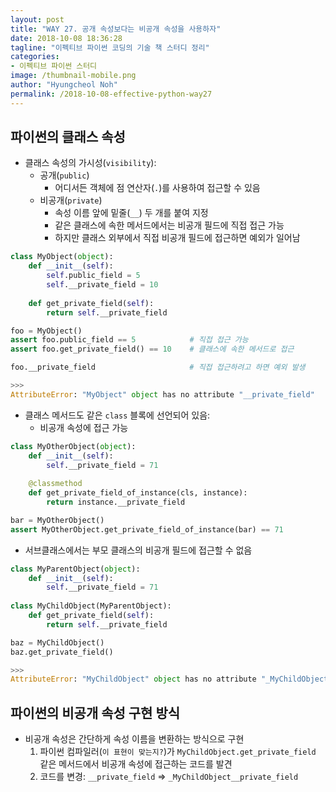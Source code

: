 ```yaml
---
layout: post
title: "WAY 27. 공개 속성보다는 비공개 속성을 사용하자"
date: 2018-10-08 18:36:28
tagline: "이펙티브 파이썬 코딩의 기술 책 스터디 정리"
categories:
- 이펙티브 파이썬 스터디
image: /thumbnail-mobile.png
author: "Hyungcheol Noh"
permalink: /2018-10-08-effective-python-way27
---
```


## 파이썬의 클래스 속성
- 클래스 속성의 가시성(`visibility`):
  - 공개(`public`)
    - 어디서든 객체에 점 연산자(`.`)를 사용하여 접근할 수 있음
  - 비공개(`private`)
    - 속성 이름 앞에 밑줄(`__`) 두 개를 붙여 지정
    - 같은 클래스에 속한 메서드에서는 비공개 필드에 직접 접근 가능
    - 하지만 클래스 외부에서 직접 비공개 필드에 접근하면 예외가 일어남

```python
class MyObject(object):
    def __init__(self):
        self.public_field = 5
        self.__private_field = 10
    
    def get_private_field(self):
        return self.__private_field

foo = MyObject()
assert foo.public_field == 5            # 직접 접근 가능
assert foo.get_private_field() == 10    # 클래스에 속한 메서드로 접근

foo.__private_field                     # 직접 접근하려고 하면 예외 발생

>>>
AttributeError: "MyObject" object has no attribute "__private_field"
```

- 클래스 메서드도 같은 `class` 블록에 선언되어 있음:
  - 비공개 속성에 접근 가능

```python
class MyOtherObject(object):
    def __init__(self):
        self.__private_field = 71
    
    @classmethod
    def get_private_field_of_instance(cls, instance):
        return instance.__private_field

bar = MyOtherObject()
assert MyOtherObject.get_private_field_of_instance(bar) == 71
```

- 서브클래스에서는 부모 클래스의 비공개 필드에 접근할 수 없음

```python
class MyParentObject(object):
    def __init__(self):
        self.__private_field = 71
        
class MyChildObject(MyParentObject):
    def get_private_field(self):
        return self.__private_field

baz = MyChildObject()
baz.get_private_field()

>>>
AttributeError: "MyChildObject" object has no attribute "_MyChildObject__private_field"
```

## 파이썬의 비공개 속성 구현 방식
- 비공개 속성은 간단하게 속성 이름을 변환하는 방식으로 구현
  1. 파이썬 컴파일러(`이 표현이 맞는지?`)가 `MyChildObject.get_private_field` 같은 메서드에서 비공개 속성에 접근하는 코드를 발견
  2. 코드를 변경: `__private_field` => `_MyChildObject__private_field`
